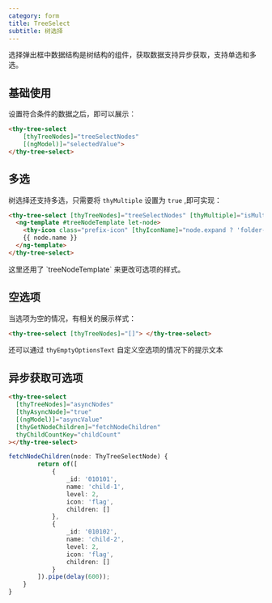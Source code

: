 ```yaml
---
category: form
title: TreeSelect
subtitle: 树选择
---
```


选择弹出框中数据结构是树结构的组件，获取数据支持异步获取，支持单选和多选。

## 基础使用
设置符合条件的数据之后，即可以展示：
```html
<thy-tree-select 
    [thyTreeNodes]="treeSelectNodes"
    [(ngModel)]="selectedValue">
</thy-tree-select>
```
<example name="thy-tree-select-basic-example" />

## 多选
树选择还支持多选，只需要将 `thyMultiple` 设置为 `true` ,即可实现：
```html
<thy-tree-select [thyTreeNodes]="treeSelectNodes" [thyMultiple]="isMultiple" [(ngModel)]="selectedValue">
  <ng-template #treeNodeTemplate let-node>
    <thy-icon class="prefix-icon" [thyIconName]="node.expand ? 'folder-open-fill' : 'folder-fill'"></thy-icon>
    {{ node.name }}
  </ng-template>
</thy-tree-select>
```
<example name="thy-tree-select-multiple-example" />
这里还用了 `treeNodeTemplate` 来更改可选项的样式。

## 空选项
当选项为空的情况，有相关的展示样式：
```html
<thy-tree-select [thyTreeNodes]="[]"> </thy-tree-select>

```
还可以通过 `thyEmptyOptionsText` 自定义空选项的情况下的提示文本

<example name="thy-tree-select-empty-selection-example" />

## 异步获取可选项
```html
<thy-tree-select
  [thyTreeNodes]="asyncNodes"
  [thyAsyncNode]="true"
  [(ngModel)]="asyncValue"
  [thyGetNodeChildren]="fetchNodeChildren"
  thyChildCountKey="childCount"
></thy-tree-select>
```
```typescript
fetchNodeChildren(node: ThyTreeSelectNode) {
        return of([
            {
                _id: '010101',
                name: 'child-1',
                level: 2,
                icon: 'flag',
                children: []
            },
            {
                _id: '010102',
                name: 'child-2',
                level: 2,
                icon: 'flag',
                children: []
            }
        ]).pipe(delay(600));
    }
}
```

<example name="thy-tree-select-async-fetch-example" />
